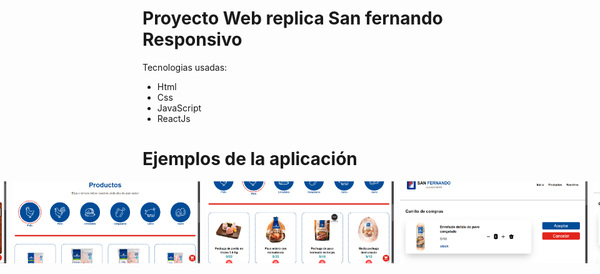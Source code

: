 # Proyecto Web replica San fernando Responsivo
Tecnologias usadas:

- Html
- Css
- JavaScript
- ReactJs

# Ejemplos de la aplicación

<div style="display: flex; gap: 10px; justify-content: center;">
    <img src="src/assets/views/1.png" alt="Logo" width="300">
    <img src="src/assets/views/2.png" alt="Logo" width="300">
    <img src="src/assets/views/3.png" alt="Logo" width="300">
    <img src="src/assets/views/4.png" alt="Logo" width="300">
    <img src="src/assets/views/5.png" alt="Logo" width="300">
</div>
